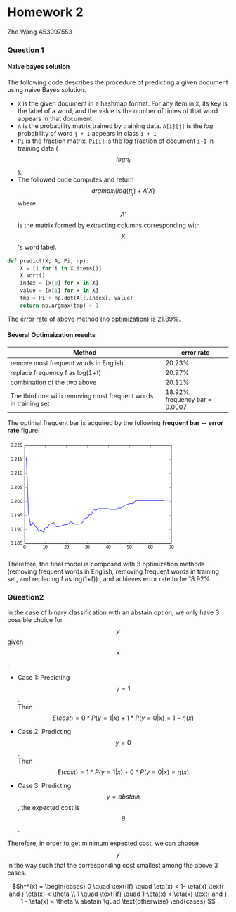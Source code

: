# Homework 2
Zhe Wang
A53097553

### Question 1

#### Naive bayes solution
The following code describes the procedure of predicting a given document using naive Bayes solution.

* `X` is the given document in a hashmap format. For any item in `X`, its key is the label of a word, and the value is the number of times of that word appears in that document.
* `A` is the probability matrix trained by training data. `A[i][j]` is the *log* probability of word `j + 1` appears in class `i + 1`
* `Pi` is the fraction matrix. `Pi[i]` is the *log* fraction of document `i+1` in training data ($$log\pi_i$$).
* The followed code computes and return $$argmax_j(log(\pi_j) + A'X)$$ where $$A'$$ is the matrix formed by extracting columns corresponding with $$X$$'s word label. 

```Python
def predict(X, A, Pi, np):
    X = [i for i in X.items()]
    X.sort()
    index = [x[0] for x in X]
    value = [x[1] for x in X]
    tmp = Pi + np.dot(A[:,index], value)
    return np.argmax(tmp) + 1
```
The error rate of above method (no optimization) is 21.89%.

#### Several Optimaization results


| Method | error rate |
| -- | -- |
| remove most frequent words in English | 20.23% |
| replace frequency f as log(1+f) | 20.97% |
| combination of the two above | 20.11% |
| The third one with removing most frequent words in training set  | 18.92%, <br> frequency bar = 0.0007 |

The optimal frequent bar is acquired by the following **frequent bar -- error rate** figure.

![](output_29_1.png)

Therefore, the final model is composed with 3 optimization methods (removing frequent words in English, removing frequent words in training set, and replacing f as log(1+f)) , and achieves error rate to be 18.92%.


### Question2

In the case of binary classification with an abstain option, we only have 3 possible choice for $$y$$ given $$x$$.

* Case 1: Predicting $$y = 1$$.  
Then $$E(cost)= 0*P(y=1|x) +1*P(y=0|x) = 1- \eta(x)$$

* Case 2: Predicting $$y=0$$.  
Then $$E(cost)=1*P(y=1|x) +0*P(y=0|x) = \eta(x)$$

* Case 3: Predicting $$y=abstain$$, the expected cost is $$\theta$$.

Therefore, in order to get minimum expected cost, we can choose $$y$$ in the way such that the corresponding cost smallest among the above 3 cases.

$$h^*(x) = \begin{cases}
0 \quad \text{if} \quad \eta(x) < 1- \eta(x) \text{ and } \eta(x) < \theta \\
1 \quad \text{if} \quad 1-\eta(x) < \eta(x) \text{ and } 1 - \eta(x) < \theta \\
abstain \quad \text{otherwise} 
\end{cases}
$$